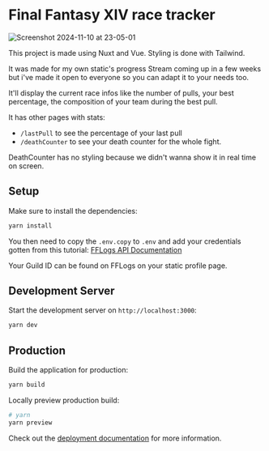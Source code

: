 # Final Fantasy XIV race tracker
![Screenshot 2024-11-10 at 23-05-01 ](https://github.com/user-attachments/assets/5838d5b2-0dd9-49f4-b2df-f75591bd61c4)

This project is made using Nuxt and Vue. Styling is done with Tailwind.

It was made for my own static's progress Stream coming up in a few weeks but i've made it open to everyone so you can adapt it to your needs too.

It'll display the current race infos like the number of pulls, your best percentage, the composition of your team during the best pull.

It has other pages with stats:

-   `/lastPull` to see the percentage of your last pull
-   `/deathCounter` to see your death counter for the whole fight.

DeathCounter has no styling because we didn't wanna show it in real time on screen.

## Setup

Make sure to install the dependencies:

```bash
yarn install
```

You then need to copy the `.env.copy` to `.env` and add your credentials gotten from this tutorial: [FFLogs API Documentation](https://fr.fflogs.com/api/docs)

Your Guild ID can be found on FFLogs on your static profile page.

## Development Server

Start the development server on `http://localhost:3000`:

```bash
yarn dev
```

## Production

Build the application for production:

```bash
yarn build
```

Locally preview production build:

```bash
# yarn
yarn preview
```

Check out the [deployment documentation](https://nuxt.com/docs/getting-started/deployment) for more information.
